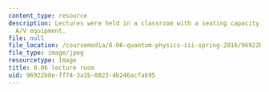 ```yaml
---
content_type: resource
description: Lectures were held in a classroom with a seating capacity of 150 and
  A/V equipment.
file: null
file_location: /coursemedia/8-06-quantum-physics-iii-spring-2016/96922b8eff743a1b88234b246acfab95_8.06_1.jpg
file_type: image/jpeg
resourcetype: Image
title: 8.06 lecture room
uid: 96922b8e-ff74-3a1b-8823-4b246acfab95
---
```

